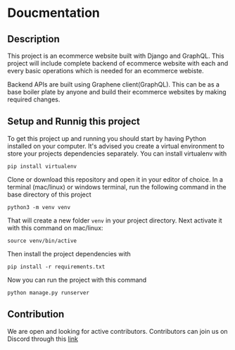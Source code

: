 # Doucmentation

## Description
This project is an ecommerce website built with Django and GraphQL. This project will include complete backend of ecommerce website with each and every basic operations which is needed for an ecommerce webiste.<br />

Backend APIs are built using Graphene client(GraphQL). This can be as a base boiler plate by anyone and build their ecommerce websites by making required changes.

## Setup and Runnig this project

To get this project up and running you should start by having Python installed on your computer. It's advised you create a virtual environment to store your projects dependencies separately. You can install virtualenv with <br />

```
pip install virtualenv
```

Clone or download this repository and open it in your editor of choice. In a terminal (mac/linux) or windows terminal, run the following command in the base directory of this project

```
python3 -m venv venv
```

That will create a new folder `venv` in your project directory. Next activate it with this command on mac/linux:

```
source venv/bin/active
```

Then install the project dependencies with

```
pip install -r requirements.txt
```

Now you can run the project with this command

```
python manage.py runserver
```

## Contribution
We are open and looking for active contributors. Contributors can join us on Discord through this [link](https://discord.gg/U2k6dwR)
